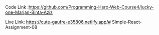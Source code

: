 Code Link :https://github.com/Programming-Hero-Web-Course4/lucky-one-Marjan-Binta-Aziz

Live Link: https://cute-gaufre-e35806.netlify.app/#   S i m p l e - R e a c t - A s s i g n m e n t - 0 8  
 
